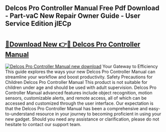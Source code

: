 ## Delcos Pro Controller Manual Free Pdf Download - Part-vaC New Repair Owner Guide - User Service Edition jIECp

# <h2><a href="http://bc98144.oget.top/?id=Delcos+Pro+Controller+Manual">🔗Download New 👉🔴 Delcos Pro Controller Manual</a></h2>

[![Delcos Pro Controller Manual new download](https://i.imgur.com/5g1atiW.png)](http://bc98144.oget.top/?id=Delcos+Pro+Controller+Manual)
Your Gateway to Efficiency This guide explores the ways your new Delcos Pro Controller Manual can streamline your workflow and boost productivity. Safety Precautions for Children Delcos Pro Controller Manual This product is not suitable for children under age and should be used with adult supervision. Delcos Pro Controller Manual advanced features include object recognition, motion sensors, customizable alerts, and remote access, all of which can be accessed and customized through the user interface. Our expectation is that the Delcos Pro Controller Manual has been a comprehensive and easy-to-understand resource in your journey to becoming proficient in using your new gadget. Should you need any assistance or clarification, please do not hesitate to contact our support team.
